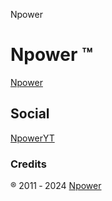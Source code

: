 Npower
# Npower &trade;
[Npower](https://npower2011.github.io/)
## Social
[NpowerYT](https://www.youtube.com/@NpowerYT)
### Credits
&reg;&nbsp;2011&nbsp;&#8208;&nbsp;2024&nbsp;[Npower](https://npower2011.github.io/)
